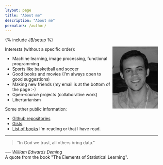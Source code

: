 ```yaml
---
layout: page
title: "About me"
description: "About me"
permalink: /author/
---
```

{% include JB/setup %}

<img src="/images/avatar5.jpg" width="150" align="right">

Interests (without a specific order):

* Machine learning, image processing, functional programming
* Sports like basketball and soccer
* Good books and movies (I'm always open to good suggestions)
* Making new friends (my email is at the bottom of the page :-)
* Open-source projects (collaborative work)
* Libertarianism

Some other public information:

* [Github repositories](https://github.com/boechat107)
* [Gists](https://gist.github.com/boechat107)
* [List of books](http://www.goodreads.com/boechat107) I'm reading or that I have
read.

- - -

> "In God we trust, all others bring data."

--- *William Edwards Deming* <br>
A quote from the book "The Elements of Statistical Learning".
